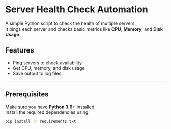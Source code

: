 # Server Health Check Automation

A simple Python script to check the health of multiple servers.  
It pings each server and checks basic metrics like **CPU**, **Memory**, and **Disk Usage**.

## Features
- Ping servers to check availability  
- Get CPU, memory, and disk usage  
- Save output to log files  

---

## Prerequisites
Make sure you have **Python 3.6+** installed.  
Install the required dependencies using:

```bash
pip install -r requirements.txt

    


